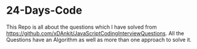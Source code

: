 # 24-Days-Code

This Repo is all about the questions which I have solved from https://github.com/xDAnkit/JavaScriptCodingInterviewQuestions.
All the Questions have an Algorithm as well as more than one approach to solve it.
